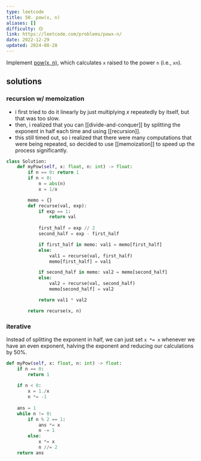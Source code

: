 ```yaml
---
type: leetcode
title: 50. pow(x, n)
aliases: []
difficulty: 🟡
link: https://leetcode.com/problems/powx-n/
date: 2022-12-29
updated: 2024-08-28
---
```


Implement [pow(x, n)](http://www.cplusplus.com/reference/valarray/pow/), which calculates `x` raised to the power `n` (i.e., `xn`).

## solutions

### recursion w/ memoization

- i first tried to do it linearly by just multiplying $x$ repeatedly by itself, but that was too slow.
- then, i realized that you can [[divide-and-conquer]] by splitting the exponent in half each time and using [[recursion]].
- this still timed out, so i realized that there were many computations that were being repeated, so decided to use [[memoization]] to speed up the process significantly.

```python
class Solution:
    def myPow(self, x: float, n: int) -> float:
        if n == 0: return 1
        if n < 0:
            n = abs(n)
            x = 1/x

        memo = {}
        def recurse(val, exp):
            if exp == 1:
                return val
            
            first_half = exp // 2
            second_half = exp - first_half

            if first_half in memo: val1 = memo[first_half] 
            else:
                val1 = recurse(val, first_half)
                memo[first_half] = val1

            if second_half in memo: val2 = memo[second_half] 
            else:
                val2 = recurse(val, second_half)
                memo[second_half] = val2

            return val1 * val2

        return recurse(x, n)
```

### iterative

Instead of splitting the exponent in half, we can just set `x *= x` whenever we have an even exponent, halving the exponent and reducing our calculations by 50%.

```python
def myPow(self, x: float, n: int) -> float:
	if n == 0:
		return 1
	  
	if n < 0:
		x = 1./x
		n *= -1
		
	ans = 1
	while n != 0:
		if n % 2 == 1:
			ans *= x
			n -= 1
		else:
			x *= x
			n //= 2
	return ans
```
